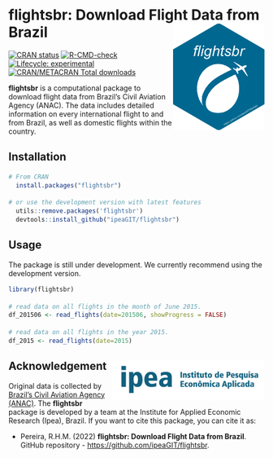 # flightsbr: Download Flight Data from Brazil <img align="right" src="man/figures/logo.png?raw=true" alt="logo" width="180">


[![CRAN
   status](https://www.r-pkg.org/badges/version/flightsbr)](https://CRAN.R-project.org/package=flightsbr)
[![R-CMD-check](https://github.com/ipeaGIT/flightsbr/workflows/R-CMD-check/badge.svg)](https://github.com/ipeaGIT/flightsbr/actions)
[![Lifecycle:
     experimental](https://img.shields.io/badge/lifecycle-experimental-orange.svg)](https://lifecycle.r-lib.org/articles/stages.html)
[![CRAN/METACRAN Total
   downloads](http://cranlogs.r-pkg.org/badges/grand-total/flightsbr?color=yellow)](https://CRAN.R-project.org/package=flightsbr)

**flightsbr** is a computational package to download flight data from Brazil’s Civil Aviation Agency (ANAC). The data includes detailed information on every international flight to and from Brazil, as well as domestic flights within the country.


## Installation

```R
# From CRAN
  install.packages("flightsbr")

# or use the development version with latest features
  utils::remove.packages('flightsbr')
  devtools::install_github("ipeaGIT/flightsbr")
```


## Usage
The package is still under development. We currently recommend using the development version.

```R
library(flightsbr)

# read data on all flights in the month of June 2015.
df_201506 <- read_flights(date=201506, showProgress = FALSE)

# read data on all flights in the year 2015.
df_2015 <- read_flights(date=2015)

```




## Acknowledgement <a href="https://www.ipea.gov.br"><img align="right" src="man/figures/ipea_logo.png" alt="IPEA" width="300" /></a>

Original data is collected by [Brazil’s Civil Aviation Agency (ANAC)](https://www.gov.br/anac/pt-br). The **flightsbr** package is developed by a team at the Institute for Applied Economic Research (Ipea), Brazil. If you want to cite this package, you can cite it as:

* Pereira, R.H.M. (2022) **flightsbr: Download Flight Data from Brazil**. GitHub repository - https://github.com/ipeaGIT/flightsbr.

